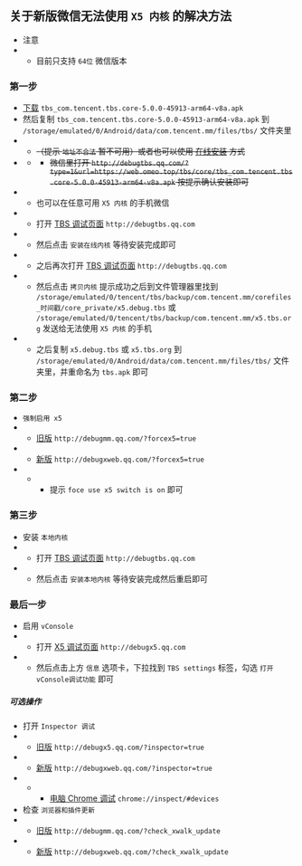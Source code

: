 ## 关于新版微信无法使用 `X5 内核` 的解决方法
* 注意
* * 目前只支持 `64位` 微信版本

### 第一步
* [下载](https://web.omeo.top/tbs/core/tbs_com.tencent.tbs.core-5.0.0-45913-arm64-v8a.apk) `tbs_com.tencent.tbs.core-5.0.0-45913-arm64-v8a.apk`
* 然后复制 `tbs_com.tencent.tbs.core-5.0.0-45913-arm64-v8a.apk` 到 `/storage/emulated/0/Android/data/com.tencent.mm/files/tbs/` 文件夹里
* * <s>（提示 `地址不合法` 暂不可用）或者也可以使用 [在线安装](http://debugtbs.qq.com/?type=1&url=https://web.omeo.top/tbs/core/tbs_com.tencent.tbs.core-5.0.0-45913-arm64-v8a.apk) 方式
* * * 微信里打开 `http://debugtbs.qq.com/?type=1&url=https://web.omeo.top/tbs/core/tbs_com.tencent.tbs.core-5.0.0-45913-arm64-v8a.apk` 按提示确认安装即可</s>
* * 也可以在任意可用 `X5 内核` 的手机微信
* * 打开 [TBS 调试页面](http://debugtbs.qq.com/) `http://debugtbs.qq.com`
* * 然后点击 `安装在线内核` 等待安装完成即可
* * 之后再次打开 [TBS 调试页面](http://debugtbs.qq.com/) `http://debugtbs.qq.com`
* * 然后点击 `拷贝内核` 提示成功之后到文件管理器里找到 `/storage/emulated/0/tencent/tbs/backup/com.tencent.mm/corefiles_时间戳/core_private/x5.debug.tbs` 或 `/storage/emulated/0/tencent/tbs/backup/com.tencent.mm/x5.tbs.org` 发送给无法使用 `X5 内核` 的手机
* * 之后复制 `x5.debug.tbs` 或 `x5.tbs.org` 到 `/storage/emulated/0/Android/data/com.tencent.mm/files/tbs/` 文件夹里，并重命名为 `tbs.apk` 即可

### 第二步
* `强制启用 x5`
* * [旧版](http://debugmm.qq.com/?forcex5=true) `http://debugmm.qq.com/?forcex5=true`
* * [新版](http://debugxweb.qq.com/?forcex5=true) `http://debugxweb.qq.com/?forcex5=true`
* * * 提示 `foce use x5 switch is on` 即可

### 第三步
* 安装 `本地内核`
* * 打开 [TBS 调试页面](http://debugtbs.qq.com/) `http://debugtbs.qq.com`
* * 然后点击 `安装本地内核` 等待安装完成然后重启即可

### 最后一步
* 启用 `vConsole`
* * 打开 [X5 调试页面](http://debugx5.qq.com/) `http://debugx5.qq.com`
* * 然后点击上方 `信息` 选项卡，下拉找到 `TBS settings` 标签，勾选 `打开vConsole调试功能` 即可

##### 可选操作
* 打开 `Inspector 调试`
* * [旧版](http://debugx5.qq.com/?inspector=true) `http://debugx5.qq.com/?inspector=true`
* * [新版](http://debugxweb.qq.com/?inspector=true) `http://debugxweb.qq.com/?inspector=true`
* * * [电脑 Chrome 调试](chrome://inspect/#devices) `chrome://inspect/#devices`
* 检查 `浏览器和插件更新`
* * [旧版](http://debugmm.qq.com/?check_xwalk_update) `http://debugmm.qq.com/?check_xwalk_update`
* * [新版](http://debugxweb.qq.com/?check_xwalk_update) `http://debugxweb.qq.com/?check_xwalk_update`